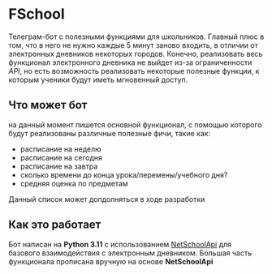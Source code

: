 # FSchool
Телеграм-бот с полезными функциями для школьников. Главный плюс в том, что в него не нужно каждые 5 минут заново входить, в отличии от электронных дневников некоторых городов. Конечно, реализовать весь функционал электронного дневника не выйдет из-за ограниченности _API_, но есть возможность реализовать некоторые полезные функции, к которым ученики будут иметь мгновенный доступ.

## Что может бот
на данный момент пишется основной функционал, с помощью которого будут реализованы различные полезные фичи, такие как:
- расписание на неделю
- расписание на сегодня
- расписание на завтра
- сколько времени до конца урока/перемены/учебного дня?
- средняя оценка по предметам

Данный список может допдолняться в ходе разработки

## Как это работает
Бот написан на **Python 3.11** с использованием [NetSchoolApi](https://netschoolapi.readthedocs.io/ru/latest/) для базового взаимодействия с электронным дневником. Большая часть функционала прописана вручную на основе **NetSchoolApi**
